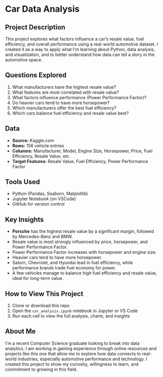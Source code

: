 # Car Data Analysis

## Project Description
This project explores what factors influence a car’s resale value, fuel efficiency, and overall performance using a real-world automotive dataset. I created it as a way to apply what I'm learning about Python, data analysis, and visualization, and to better understand how data can tell a story in the automotive space. 

## Questions Explored
1. What manufacturers have the highest resale value?
2. What features are most correlated with resale value?
3. What factors influence performance (Power Performance Factor)?
4. Do heavier cars tend to have more horsepower?
5. Which manufacturers offer the best fuel efficiency?
6. Which cars balance fuel efficiency and resale value best?

## Data
- **Source:** Kaggle.com
- **Rows:** 156 vehicle entries
- **Columns:** Manufacturer, Model, Engine Size, Horsepower, Price, Fuel Efficiency, Resale Value, etc.
- **Target Features:** Resale Value, Fuel Efficiency, Power Performance Factor

## Tools Used
- Python (Pandas, Seaborn, Matplotlib)
- Jupyter Notebook (on VSCode)
- GitHub for version control

## Key Insights
- **Porsche** has the highest resale value by a significant margin, followed by Mercedes-Benz and BMW.
- Resale value is most strongly influenced by price, horsepower, and Power Performance Factor.
- Power Performance Factor increases with horsepower and engine size.
- Heavier cars tend to have more horsepower.
- Saturn, Chevrolet, and Hyundai lead in fuel efficiency, while performance brands trade fuel economy for power.
- A few vehicles manage to balance high fuel efficiency and resale value, ideal for long-term value.

## How to View This Project

1. Clone or download this repo
2. Open the `car_analysis.ipynb` notebook in Jupyter or VS Code
3. Run each cell to view the full analysis, charts, and insights

##  About Me
I'm a recent Computer Science graduate looking to break into data analytics. I am working in gaining experience through online resources and projects like this one that allow me to explore how data connects to real-world industries, especially automotive performance and technology. I created this project to show my curiosity, willingness to learn, and commitment to growing in this field.
